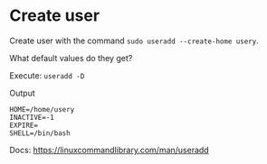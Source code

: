# Create user

Create user with the command `sudo useradd --create-home usery`.

What default values do they get? 

Execute: 
`useradd -D`

Output
```
HOME=/home/usery
INACTIVE=-1
EXPIRE=
SHELL=/bin/bash
```

Docs: https://linuxcommandlibrary.com/man/useradd